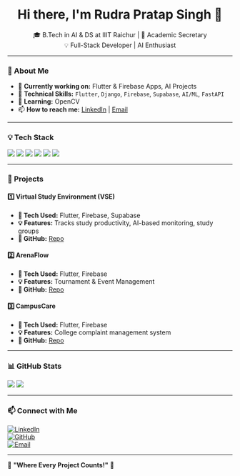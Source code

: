 <h1 align="center">Hi there, I'm Rudra Pratap Singh 👋</h1>

<p align="center">
  🎓 B.Tech in AI & DS at IIIT Raichur | 🚀 Academic Secretary   
  <br>
  💡 Full-Stack Developer | AI Enthusiast   
</p>

---

### 🚀 About Me  
- 🔭 **Currently working on:** Flutter & Firebase Apps, AI Projects 
- 🎯 **Technical Skills:** `Flutter`, `Django`, `Firebase`, `Supabase`, `AI/ML`, `FastAPI`  
- 🌱 **Learning:** OpenCV  
- 📫 **How to reach me:** [LinkedIn](http://www.linkedin.com/in/rudra-pratap-singh-677149314) | [Email](mailto:rudrapratap2340@gmail.com)  

---

### 💡 Tech Stack  
<p>
  <img src="https://img.shields.io/badge/Flutter-02569B?style=for-the-badge&logo=flutter&logoColor=white">
  <img src="https://img.shields.io/badge/Firebase-ffca28?style=for-the-badge&logo=firebase&logoColor=black">
  <img src="https://img.shields.io/badge/Python-3776AB?style=for-the-badge&logo=python&logoColor=white">
  <img src="https://img.shields.io/badge/Dart-0175C2?style=for-the-badge&logo=dart&logoColor=white">
  <img src="https://img.shields.io/badge/MongoDB-47A248?style=for-the-badge&logo=mongodb&logoColor=white">
  <img src="https://img.shields.io/badge/FastAPI-009688?style=for-the-badge&logo=fastapi&logoColor=white">
</p>

---

### 📌 Projects  
#### **1️⃣ Virtual Study Environment (VSE)**
- **📂 Tech Used:** Flutter, Firebase, Supabase  
- **💡 Features:** Tracks study productivity, AI-based monitoring, study groups  
- **🔗 GitHub:** [Repo](https://github.com/priyanshiiitr/Vitual-Study-Environment-)  

#### **2️⃣ ArenaFlow**  
- **📂 Tech Used:** Flutter, Firebase  
- **💡 Features:** Tournament & Event Management  
- **🔗 GitHub:** [Repo](https://github.com/rudrapratap19/ArenaFlow-main) 

#### **3️⃣ CampusCare**  
- **📂 Tech Used:** Flutter, Firebase  
- **💡 Features:** College complaint management system  
- **🔗 GitHub:** [Repo](https://github.com/rudrapratap19/Campus-care)

---

### 📊 GitHub Stats  
<p>
  <img src="https://github-readme-stats.vercel.app/api?username=rudrapratap19&show_icons=true&theme=radical">
  <img src="https://github-readme-streak-stats.herokuapp.com/?user=rudrapratap19&theme=radical">
</p>

---

### 📫 Connect with Me  
[![LinkedIn](https://img.shields.io/badge/LinkedIn-0077B5?style=for-the-badge&logo=linkedin&logoColor=white)](http://www.linkedin.com/in/rudra-pratap-singh-677149314)  
[![GitHub](https://img.shields.io/badge/GitHub-181717?style=for-the-badge&logo=github&logoColor=white)](https://github.com/rudrapratap19)  
[![Email](https://img.shields.io/badge/Email-D14836?style=for-the-badge&logo=gmail&logoColor=white)](mailto:rudrapratap2340@gmail.com)  

---

🔔 **"Where Every Project Counts!"** 🚀
